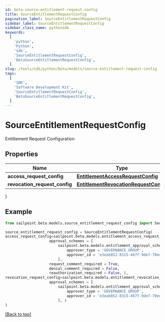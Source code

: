 ```yaml
---
id: beta-source-entitlement-request-config
title: SourceEntitlementRequestConfig
pagination_label: SourceEntitlementRequestConfig
sidebar_label: SourceEntitlementRequestConfig
sidebar_class_name: pythonsdk
keywords:
  [
    'python',
    'Python',
    'sdk',
    'SourceEntitlementRequestConfig',
    'BetaSourceEntitlementRequestConfig',
  ]
slug: /tools/sdk/python/beta/models/source-entitlement-request-config
tags:
  [
    'SDK',
    'Software Development Kit',
    'SourceEntitlementRequestConfig',
    'BetaSourceEntitlementRequestConfig',
  ]
---
```


# SourceEntitlementRequestConfig

Entitlement Request Configuration

## Properties

| Name | Type | Description | Notes |
| --- | --- | --- | --- |
| **access_request_config** | [**EntitlementAccessRequestConfig**](entitlement-access-request-config) |  | [optional] |
| **revocation_request_config** | [**EntitlementRevocationRequestConfig**](entitlement-revocation-request-config) |  | [optional] |

}

## Example

```python
from sailpoint.beta.models.source_entitlement_request_config import SourceEntitlementRequestConfig

source_entitlement_request_config = SourceEntitlementRequestConfig(
access_request_config=sailpoint.beta.models.entitlement_access_request_config.EntitlementAccessRequestConfig(
                    approval_schemes = [
                        sailpoint.beta.models.entitlement_approval_scheme.EntitlementApprovalScheme(
                            approver_type = 'GOVERNANCE_GROUP',
                            approver_id = 'e3eab852-8315-467f-9de7-70eda97f63c8', )
                        ],
                    request_comment_required = True,
                    denial_comment_required = False,
                    reauthorization_required = False, ),
revocation_request_config=sailpoint.beta.models.entitlement_revocation_request_config.EntitlementRevocationRequestConfig(
                    approval_schemes = [
                        sailpoint.beta.models.entitlement_approval_scheme.EntitlementApprovalScheme(
                            approver_type = 'GOVERNANCE_GROUP',
                            approver_id = 'e3eab852-8315-467f-9de7-70eda97f63c8', )
                        ], )
)

```

[[Back to top]](#)
